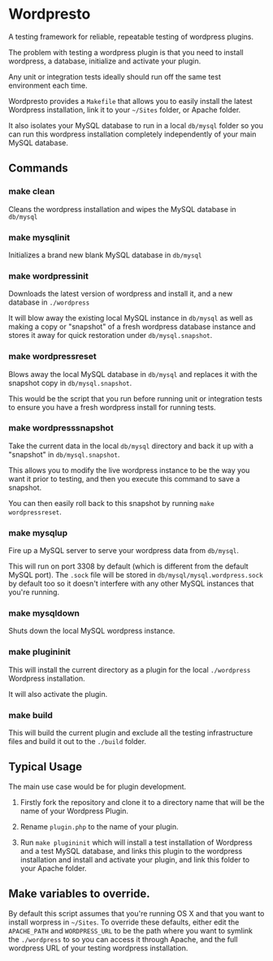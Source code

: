 # Wordpresto

A testing framework for reliable, repeatable testing of wordpress plugins.

The problem with testing a wordpress plugin is that you need to install
wordpress, a database, initialize and activate your plugin.

Any unit or integration tests ideally should run off the same test environment
each time.

Wordpresto provides a ```Makefile``` that allows you to easily install the
latest Wordpress installation, link it to your ```~/Sites``` folder, or
Apache folder.

It also isolates your MySQL database to run in a local ```db/mysql``` folder so
you can run this wordpress installation completely independently of your main
MySQL database.

## Commands

### make clean

Cleans the wordpress installation and wipes the MySQL database in ```db/mysql```

### make mysqlinit

Initializes a brand new blank MySQL database in ```db/mysql```

### make wordpressinit

Downloads the latest version of wordpress and install it, and a new database
in ```./wordpress```

It will blow away the existing local MySQL instance in ```db/mysql``` as well
as making a copy or "snapshot" of a fresh wordpress database instance and
stores it away for quick restoration under ```db/mysql.snapshot```.

### make wordpressreset

Blows away the local MySQL database in ```db/mysql``` and replaces it with
the snapshot copy in ```db/mysql.snapshot```.

This would be the script that you run before running unit or integration tests
to ensure you have a fresh wordpress install for running tests.

### make wordpresssnapshot

Take the current data in the local ```db/mysql``` directory and back it up with
a "snapshot" in ```db/mysql.snapshot```.

This allows you to modify the live wordpress instance to be the way you want it
prior to testing, and then you execute this command to save a snapshot.

You can then easily roll back to this snapshot by running
```make wordpressreset```.

### make mysqlup

Fire up a MySQL server to serve your wordpress data from ```db/mysql```.

This will run on port 3308 by default (which is different from the default
MySQL port). The ```.sock``` file will be stored in
```db/mysql/mysql.wordpress.sock``` by default too so it doesn't interfere
with any other MySQL instances that you're running.

### make mysqldown

Shuts down the local MySQL wordpress instance.

### make plugininit

This will install the current directory as a plugin for the local
```./wordpress``` Wordpress installation.

It will also activate the plugin.

### make build

This will build the current plugin and exclude all the testing infrastructure
files and build it out to the ```./build``` folder.

## Typical Usage

The main use case would be for plugin development.

1. Firstly fork the repository and clone it to a directory name that will be the
name of your Wordpress Plugin.

2. Rename ```plugin.php``` to the name of your plugin.

3. Run ```make plugininit``` which will install a test installation of
Wordpress and a test MySQL database, and links this plugin to the wordpress
installation and install and activate your plugin, and link this folder to
your Apache folder.

## Make variables to override.

By default this script assumes that you're running OS X and that you want to
install worpress in ```~/Sites```. To override these defaults, either
edit the ```APACHE_PATH``` and ```WORDPRESS_URL``` to be the path where you
want to symlink the ```./wordpress``` to so you can access it through Apache,
and the full wordpress URL of your testing wordpress installation.
